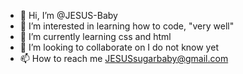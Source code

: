 - 👋 Hi, I’m @JESUS-Baby
- 👀 I’m interested in learning how to code, "very well"
- 🌱 I’m currently learning css and html
- 💞️ I’m looking to collaborate on I do not know yet
- 📫 How to reach me JESUSsugarbaby@gmail.com

<!---
JESUS-Baby/JESUS-Baby is a ✨ special ✨ repository because its `README.md` (this file) appears on your GitHub profile.
You can click the Preview link to take a look at your changes.
--->
